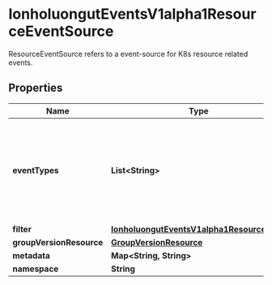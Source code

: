 

# IonholuongutEventsV1alpha1ResourceEventSource

ResourceEventSource refers to a event-source for K8s resource related events.

## Properties

Name | Type | Description | Notes
------------ | ------------- | ------------- | -------------
**eventTypes** | **List&lt;String&gt;** | EventTypes is the list of event type to watch. Possible values are - ADD, UPDATE and DELETE. |  [optional]
**filter** | [**IonholuongutEventsV1alpha1ResourceFilter**](IonholuongutEventsV1alpha1ResourceFilter.md) |  |  [optional]
**groupVersionResource** | [**GroupVersionResource**](GroupVersionResource.md) |  |  [optional]
**metadata** | **Map&lt;String, String&gt;** |  |  [optional]
**namespace** | **String** |  |  [optional]




